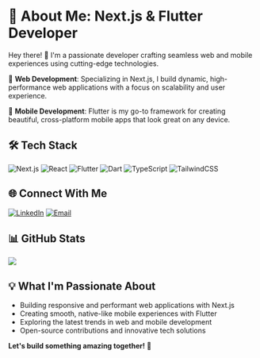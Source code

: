# 💫 About Me: Next.js & Flutter Developer

Hey there! 👋 I'm a passionate developer crafting seamless web and mobile experiences using cutting-edge technologies.

🚀 **Web Development**: Specializing in Next.js, I build dynamic, high-performance web applications with a focus on scalability and user experience.

📱 **Mobile Development**: Flutter is my go-to framework for creating beautiful, cross-platform mobile apps that look great on any device.

## 🛠 Tech Stack
![Next.js](https://img.shields.io/badge/next.js-000000?style=for-the-badge&logo=nextdotjs&logoColor=white)
![React](https://img.shields.io/badge/react-%2320232a.svg?style=for-the-badge&logo=react&logoColor=%2361DAFB)
![Flutter](https://img.shields.io/badge/Flutter-%2302569B.svg?style=for-the-badge&logo=Flutter&logoColor=white)
![Dart](https://img.shields.io/badge/dart-%230175C2.svg?style=for-the-badge&logo=dart&logoColor=white)
![TypeScript](https://img.shields.io/badge/typescript-%23007ACC.svg?style=for-the-badge&logo=typescript&logoColor=white)
![TailwindCSS](https://img.shields.io/badge/tailwindcss-%2338B2AC.svg?style=for-the-badge&logo=tailwind-css&logoColor=white)

## 🌐 Connect With Me
[![LinkedIn](https://img.shields.io/badge/LinkedIn-%230077B5.svg?logo=linkedin&logoColor=white)](https://www.linkedin.com/in/katleho-nkoe/)
[![Email](https://img.shields.io/badge/Email-D14836?style=for-the-badge&logo=gmail&logoColor=white)](mailto:katleholnkoe@gmail.com)

## 📊 GitHub Stats
![](https://github-readme-streak-stats.herokuapp.com/?user=KNkoe&theme=dark&hide_border=false)

## 💡 What I'm Passionate About
- Building responsive and performant web applications with Next.js
- Creating smooth, native-like mobile experiences with Flutter
- Exploring the latest trends in web and mobile development
- Open-source contributions and innovative tech solutions

**Let's build something amazing together!** 🚀
